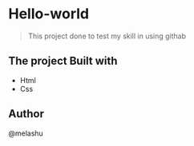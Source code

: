 # Hello-world
> This project done to test my skill in using githab 

## **The project Built with**

- Html
- Css

## **Author**
@melashu
